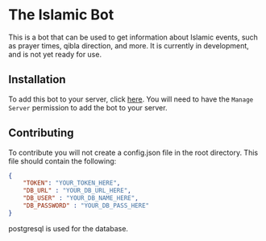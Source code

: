 # The Islamic Bot

This is a bot that can be used to get information about Islamic events, such as prayer times, qibla direction, and more. It is currently in development, and is not yet ready for use.


## Installation

To add this bot to your server, click [here](https://discord.com/api/oauth2/authorize?client_id=1083467693899915337&permissions=1024353368129&scope=bot%20applications.commands). You will need to have the `Manage Server` permission to add the bot to your server.

## Contributing

To contribute you will not create a config.json file in the root directory. This file should contain the following:

```json
{
    "TOKEN": "YOUR_TOKEN_HERE",
    "DB_URL" : "YOUR_DB_URL_HERE",
    "DB_USER" : "YOUR_DB_NAME_HERE",
    "DB_PASSWORD" : "YOUR_DB_PASS_HERE"
}
```

postgresql is used for the database.